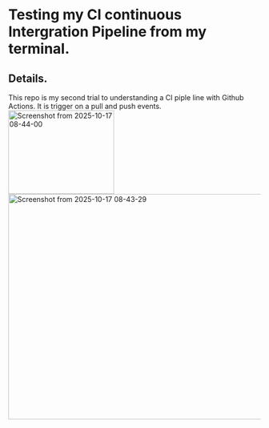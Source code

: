 # Testing my CI continuous Intergration Pipeline from my terminal.

## Details.
This repo is my second trial to understanding a CI piple line with Github Actions. It is trigger on a pull and push events.
<img width="211" height="167" alt="Screenshot from 2025-10-17 08-44-00" src="https://github.com/user-attachments/assets/0eb06c76-c255-448a-a16d-e90804f5f323" />
<img width="817" height="450" alt="Screenshot from 2025-10-17 08-43-29" src="https://github.com/user-attachments/assets/76db0f22-2894-4a20-ab97-e7532e92dd3e" />
